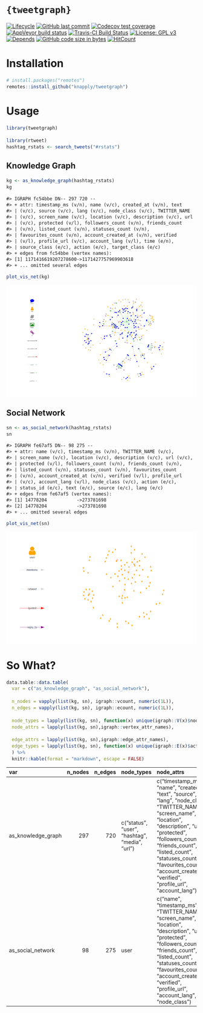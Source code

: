 
<!-- README.Rmd generates README.md. -->

# `{tweetgraph}`

<!-- badges: start -->

[![Lifecycle](https://img.shields.io/badge/lifecycle-experimental-orange.svg)](https://www.tidyverse.org/lifecycle/#experimental)
[![GitHub last
commit](https://img.shields.io/github/last-commit/knapply/tweetgraph.svg)](https://github.com/knapply/tweetgraph/commits/master)
[![Codecov test
coverage](https://codecov.io/gh/knapply/tweetgraph/branch/master/graph/badge.svg)](https://codecov.io/gh/knapply/tweetgraph?branch=master)
[![AppVeyor build
status](https://ci.appveyor.com/api/projects/status/github/knapply/tweetgraph?branch=master&svg=true)](https://ci.appveyor.com/project/knapply/tweetgraph)
[![Travis-CI Build
Status](https://travis-ci.org/knapply/tweetgraph.svg?branch=master)](https://travis-ci.org/knapply/tweetgraph)
[![License: GPL
v3](https://img.shields.io/badge/License-GPLv3-blue.svg)](https://www.gnu.org/licenses/gpl-3.0)
[![Depends](https://img.shields.io/badge/Depends-GNU_R%3E=3.6-blue.svg)](https://www.r-project.org/)
[![GitHub code size in
bytes](https://img.shields.io/github/languages/code-size/knapply/tweetgraph.svg)](https://github.com/knapply/tweetgraph)
[![HitCount](http://hits.dwyl.io/knapply/tweetgraph.svg)](http://hits.dwyl.io/knapply/tweetgraph)
<!-- badges: end -->

# Installation

``` r
# install.packages("remotes")
remotes::install_github("knapply/tweetgraph")
```

# Usage

``` r
library(tweetgraph)

library(rtweet)
hashtag_rstats <- search_tweets("#rstats")
```

## Knowledge Graph

``` r
kg <- as_knowledge_graph(hashtag_rstats)
kg
```

    #> IGRAPH fc54bbe DN-- 297 720 -- 
    #> + attr: timestamp_ms (v/n), name (v/c), created_at (v/n), text
    #> | (v/c), source (v/c), lang (v/c), node_class (v/c), TWITTER_NAME
    #> | (v/c), screen_name (v/c), location (v/c), description (v/c), url
    #> | (v/c), protected (v/l), followers_count (v/n), friends_count
    #> | (v/n), listed_count (v/n), statuses_count (v/n),
    #> | favourites_count (v/n), account_created_at (v/n), verified
    #> | (v/l), profile_url (v/c), account_lang (v/l), time (e/n),
    #> | source_class (e/c), action (e/c), target_class (e/c)
    #> + edges from fc54bbe (vertex names):
    #> [1] 1171416619207278600->1171427757969903618
    #> + ... omitted several edges

``` r
plot_vis_net(kg)
```

<img src="man/figures/unnamed-chunk-4-1.png" style="display: block; margin: auto;" />

## Social Network

``` r
sn <- as_social_network(hashtag_rstats)
sn
```

    #> IGRAPH fe67af5 DN-- 98 275 -- 
    #> + attr: name (v/c), timestamp_ms (v/n), TWITTER_NAME (v/c),
    #> | screen_name (v/c), location (v/c), description (v/c), url (v/c),
    #> | protected (v/l), followers_count (v/n), friends_count (v/n),
    #> | listed_count (v/n), statuses_count (v/n), favourites_count
    #> | (v/n), account_created_at (v/n), verified (v/l), profile_url
    #> | (v/c), account_lang (v/l), node_class (v/c), action (e/c),
    #> | status_id (e/c), text (e/c), source (e/c), lang (e/c)
    #> + edges from fe67af5 (vertex names):
    #> [1] 14778204           ->273781698         
    #> [2] 14778204           ->273781698         
    #> + ... omitted several edges

``` r
plot_vis_net(sn)
```

<img src="man/figures/unnamed-chunk-5-1.png" style="display: block; margin: auto;" />

# So What?

``` r
data.table::data.table(
  var = c("as_knowledge_graph", "as_social_network"),
  
  n_nodes = vapply(list(kg, sn), igraph::vcount, numeric(1L)),
  n_edges = vapply(list(kg, sn), igraph::ecount, numeric(1L)),
  
  node_types = lapply(list(kg, sn), function(x) unique(igraph::V(x)$node_class)),
  node_attrs = lapply(list(kg, sn),igraph::vertex_attr_names),
  
  edge_attrs = lapply(list(kg, sn),igraph::edge_attr_names),
  edge_types = lapply(list(kg, sn), function(x) unique(igraph::E(x)$action))
  ) %>% 
  knitr::kable(format = "markdown", escape = FALSE)
```

| var                  | n\_nodes | n\_edges | node\_types                                    | node\_attrs                                                                                                                                                                                                                                                                                                                            | edge\_attrs                                           | edge\_types                                                                                         |
| :------------------- | -------: | -------: | :--------------------------------------------- | :------------------------------------------------------------------------------------------------------------------------------------------------------------------------------------------------------------------------------------------------------------------------------------------------------------------------------------- | :---------------------------------------------------- | :-------------------------------------------------------------------------------------------------- |
| as\_knowledge\_graph |      297 |      720 | c(“status”, “user”, “hashtag”, “media”, “url”) | c(“timestamp\_ms”, “name”, “created\_at”, “text”, “source”, “lang”, “node\_class”, “TWITTER\_NAME”, “screen\_name”, “location”, “description”, “url”, “protected”, “followers\_count”, “friends\_count”, “listed\_count”, “statuses\_count”, “favourites\_count”, “account\_created\_at”, “verified”, “profile\_url”, “account\_lang”) | c(“time”, “source\_class”, “action”, “target\_class”) | c(“was\_retweeted\_by”, “was\_replied\_to\_by”, “was\_quoted\_by”, “posts”, “contains”, “mentions”) |
| as\_social\_network  |       98 |      275 | user                                           | c(“name”, “timestamp\_ms”, “TWITTER\_NAME”, “screen\_name”, “location”, “description”, “url”, “protected”, “followers\_count”, “friends\_count”, “listed\_count”, “statuses\_count”, “favourites\_count”, “account\_created\_at”, “verified”, “profile\_url”, “account\_lang”, “node\_class”)                                          | c(“action”, “status\_id”, “text”, “source”, “lang”)   | c(“mentions”, “retweet”, “quoted”, “reply\_to”)                                                     |
